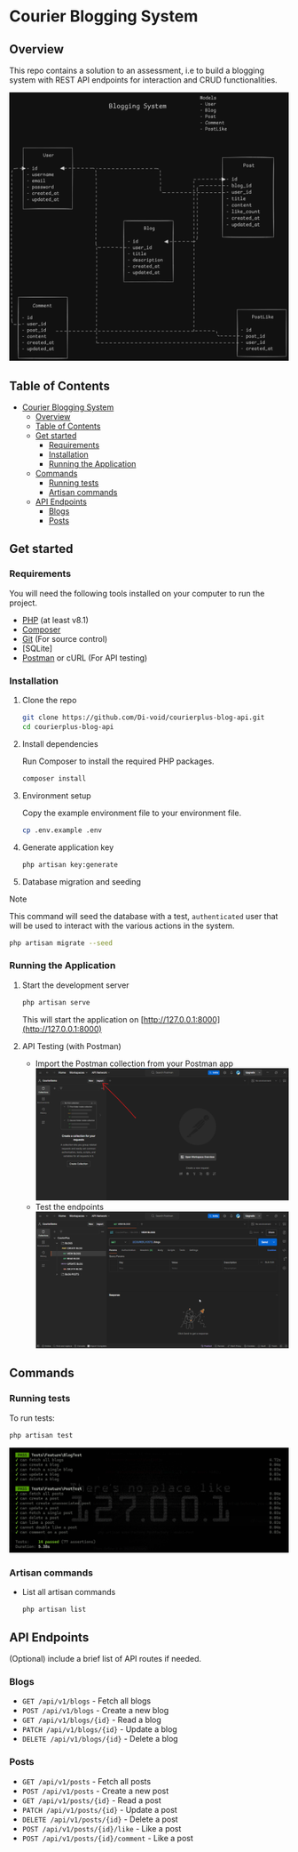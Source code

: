 
# Courier Blogging System

## Overview

This repo contains a solution to an assessment, i.e to build a blogging system with REST API endpoints for interaction and CRUD functionalities.

![blog system](./imgs/blog-sys-model.png)

## Table of Contents

- [Courier Blogging System](#courier-blogging-system)
  - [Overview](#overview)
  - [Table of Contents](#table-of-contents)
  - [Get started](#get-started)
    - [Requirements](#requirements)
    - [Installation](#installation)
    - [Running the Application](#running-the-application)
  - [Commands](#commands)
    - [Running tests](#running-tests)
    - [Artisan commands](#artisan-commands)
  - [API Endpoints](#api-endpoints)
    - [Blogs](#blogs)
    - [Posts](#posts)

## Get started

### Requirements

You will need the following tools installed on your computer to run the project.

- [PHP](https://www.php.net/downloads) (at least v8.1)
- [Composer](https://getcomposer.org/doc/)
- [Git](https://git-scm.com/downloads) (For source control)
- [SQLite]
- [Postman](https://www.postman.com/) or cURL (For API testing)

### Installation

1. Clone the repo

    ```bash
    git clone https://github.com/Di-void/courierplus-blog-api.git
    cd courierplus-blog-api
    ```

2. Install dependencies

    Run Composer to install the required PHP packages.

    ```bash
    composer install
    ```

3. Environment setup

    Copy the example environment file to your environment file.

    ```bash
    cp .env.example .env
    ```

4. Generate application key

    ```bash
    php artisan key:generate
    ```

5. Database migration and seeding
> [!NOTE]
> This command will seed the database with a test, `authenticated` user that will be used to interact with the various actions in the system.

```bash
php artisan migrate --seed
  ```

### Running the Application

1. Start the development server

    ```bash
    php artisan serve
    ```

    This will start the application on [http://127.0.0.1:8000](http://127.0.0.1:8000)

2. API Testing (with Postman)
    - Import the Postman collection from your Postman app
    ![import button](./imgs/import-button.png)
    - Test the endpoints
    ![test endpoints](./imgs/test-req.gif)

## Commands

### Running tests

To run tests:

```bash
php artisan test
```

![testing](./imgs/courier-tests.png)

### Artisan commands

- List all artisan commands

  ```bash
  php artisan list
  ```

## API Endpoints

(Optional) include a brief list of API routes if needed.

### Blogs

- `GET /api/v1/blogs` - Fetch all blogs
- `POST /api/v1/blogs` - Create a new blog
- `GET /api/v1/blogs/{id}` - Read a blog
- `PATCH /api/v1/blogs/{id}` - Update a blog
- `DELETE /api/v1/blogs/{id}` - Delete a blog

### Posts

- `GET /api/v1/posts` - Fetch all posts
- `POST /api/v1/posts` - Create a new post
- `GET /api/v1/posts/{id}` - Read a post
- `PATCH /api/v1/posts/{id}` - Update a post
- `DELETE /api/v1/posts/{id}` - Delete a post
- `POST /api/v1/posts/{id}/like` - Like a post
- `POST /api/v1/posts/{id}/comment` - Like a post
